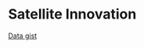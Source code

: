 # Satellite Innovation 
[Data gist](https://gist.github.com/janicekchen/e0635c2b95e44d2e9613add8ab5d4013) 

